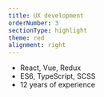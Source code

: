 ```yaml
---
title: UX development
orderNumber: 3
sectionType: highlight
theme: red
alignment: right
---
```

* React, Vue, Redux
* ES6, TypeScript, SCSS
* 12 years of experience
